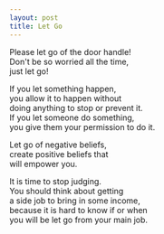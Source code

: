 ```yaml
---
layout: post
title: Let Go
---
```


Please let go of the door handle!   
Don't be so worried all the time,   
just let go!

If you let something happen,   
you allow it to happen without   
doing anything to stop or prevent it.   
If you let someone do something,   
you give them your permission to do it.

Let go of negative beliefs,   
create positive beliefs that   
will empower you.

It is time to stop judging.   
You should think about getting   
a side job to bring in some income,   
because it is hard to know if or when   
you will be let go from your main job.
